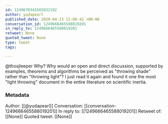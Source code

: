 ```yaml
---
id: 1249670343565832192
author: yudapearl
published_date: 2020-04-13 12:06:42 +00:00
conversation_id: 1249666465588019201
in_reply_to: 1249666465588019201
retweet: None
quoted_tweet: None
type: tweet
tags:

---
```


@thosjleeper Why? Why would an open and direct discussion, supported by examples, theorems and algorithms be perceived as "throwing shade" rather than "throwing light"? I just read it again and found it one the most "light throwing" document in the entire literature on scientific inertia.

### Metadata

Author: [[@yudapearl]]
Conversation: [[conversation-1249666465588019201]]
In reply to: [[1249666465588019201]]
Retweet of: [[None]]
Quoted tweet: [[None]]
